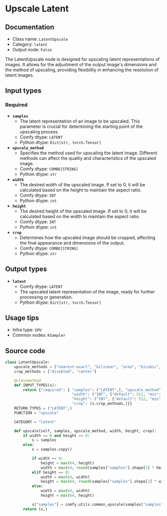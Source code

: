 # Upscale Latent
## Documentation
- Class name: `LatentUpscale`
- Category: `latent`
- Output node: `False`

The LatentUpscale node is designed for upscaling latent representations of images. It allows for the adjustment of the output image's dimensions and the method of upscaling, providing flexibility in enhancing the resolution of latent images.
## Input types
### Required
- **`samples`**
    - The latent representation of an image to be upscaled. This parameter is crucial for determining the starting point of the upscaling process.
    - Comfy dtype: `LATENT`
    - Python dtype: `Dict[str, torch.Tensor]`
- **`upscale_method`**
    - Specifies the method used for upscaling the latent image. Different methods can affect the quality and characteristics of the upscaled image.
    - Comfy dtype: `COMBO[STRING]`
    - Python dtype: `str`
- **`width`**
    - The desired width of the upscaled image. If set to 0, it will be calculated based on the height to maintain the aspect ratio.
    - Comfy dtype: `INT`
    - Python dtype: `int`
- **`height`**
    - The desired height of the upscaled image. If set to 0, it will be calculated based on the width to maintain the aspect ratio.
    - Comfy dtype: `INT`
    - Python dtype: `int`
- **`crop`**
    - Determines how the upscaled image should be cropped, affecting the final appearance and dimensions of the output.
    - Comfy dtype: `COMBO[STRING]`
    - Python dtype: `str`
## Output types
- **`latent`**
    - Comfy dtype: `LATENT`
    - The upscaled latent representation of the image, ready for further processing or generation.
    - Python dtype: `Dict[str, torch.Tensor]`
## Usage tips
- Infra type: `GPU`
- Common nodes: `KSampler`


## Source code
```python
class LatentUpscale:
    upscale_methods = ["nearest-exact", "bilinear", "area", "bicubic", "bislerp"]
    crop_methods = ["disabled", "center"]

    @classmethod
    def INPUT_TYPES(s):
        return {"required": { "samples": ("LATENT",), "upscale_method": (s.upscale_methods,),
                              "width": ("INT", {"default": 512, "min": 0, "max": MAX_RESOLUTION, "step": 8}),
                              "height": ("INT", {"default": 512, "min": 0, "max": MAX_RESOLUTION, "step": 8}),
                              "crop": (s.crop_methods,)}}
    RETURN_TYPES = ("LATENT",)
    FUNCTION = "upscale"

    CATEGORY = "latent"

    def upscale(self, samples, upscale_method, width, height, crop):
        if width == 0 and height == 0:
            s = samples
        else:
            s = samples.copy()

            if width == 0:
                height = max(64, height)
                width = max(64, round(samples["samples"].shape[3] * height / samples["samples"].shape[2]))
            elif height == 0:
                width = max(64, width)
                height = max(64, round(samples["samples"].shape[2] * width / samples["samples"].shape[3]))
            else:
                width = max(64, width)
                height = max(64, height)

            s["samples"] = comfy.utils.common_upscale(samples["samples"], width // 8, height // 8, upscale_method, crop)
        return (s,)

```
